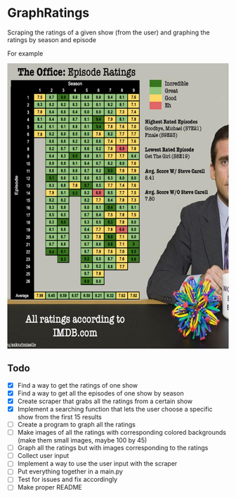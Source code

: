 # GraphRatings
Scraping the ratings of a given show (from the user) and graphing the ratings by season and episode

For example

<img src="images/example.jpg" alt="fuck this dosnt work" id="example" height="650" width="650">

## Todo
- [x] Find a way to get the ratings of one show
- [x] Find a way to get all the episodes of one show by season
- [x] Create scraper that grabs all the ratings from a certain show
- [x] Implement a searching function that lets the user choose a specific show from the first 15 results
- [ ] Create a program to graph all the ratings
- [ ] Make images of all the ratings with corresponding colored backgrounds (make them small images, maybe 100 by 45)
- [ ] Graph all the ratings but with images corresponding to the ratings
- [ ] Collect user input
- [ ] Implement a way to use the user input with the scraper
- [ ] Put everything together in a main.py
- [ ] Test for issues and fix accordingly
- [ ] Make proper README
